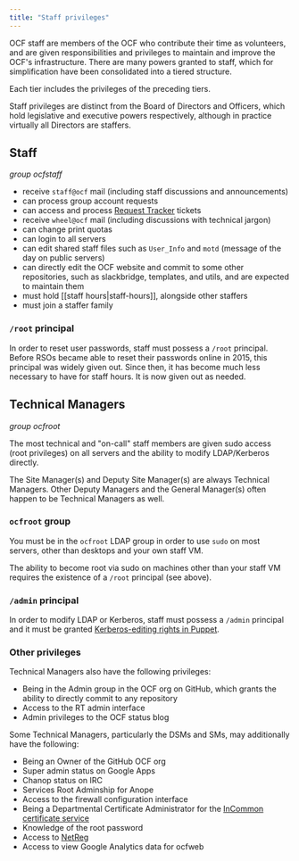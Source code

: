 ```yaml
---
title: "Staff privileges"
---
```



OCF staff are members of the OCF who contribute their time as volunteers, and
are given responsibilities and privileges to maintain and improve the OCF's
infrastructure. There are many powers granted to staff, which for
simplification have been consolidated into a tiered structure.

Each tier includes the privileges of the preceding tiers.

Staff privileges are distinct from the Board of Directors and Officers, which
hold legislative and executive powers respectively, although in practice
virtually all Directors are staffers.


## Staff

*group ocfstaff*

* receive `staff@ocf` mail (including staff discussions and announcements)
* can process group account requests
* can access and process [Request Tracker](https://rt.ocf.berkeley.edu/)
  tickets
* receive `wheel@ocf` mail (including  discussions with technical jargon)
* can change print quotas
* can login to all servers
* can edit shared staff files such as `User_Info` and `motd` (message of the
  day on public servers)
* can directly edit the OCF website and commit to some other repositories,
  such as slackbridge, templates, and utils, and are expected to maintain them
* must hold [[staff hours|staff-hours]], alongside other staffers
* must join a staffer family


### `/root` principal

In order to reset user passwords, staff must possess a `/root` principal.
Before RSOs became able to reset their passwords online in 2015, this principal
was widely given out. Since then, it has become much less necessary to have for
staff hours. It is now given out as needed.


## Technical Managers

*group ocfroot*

The most technical and "on-call" staff members are given sudo access (root
privileges) on all servers and the ability to modify LDAP/Kerberos directly.

The Site Manager(s) and Deputy Site Manager(s) are always Technical Managers.
Other Deputy Managers and the General Manager(s) often happen to be Technical
Managers as well.

### `ocfroot` group

You must be in the `ocfroot` LDAP group in order to use `sudo` on most
servers, other than desktops and your own staff VM.

The ability to become root via sudo on machines other than your staff VM
requires the existence of a `/root` principal (see above).

### `/admin` principal

In order to modify LDAP or Kerberos, staff must possess a `/admin` principal
and it must be granted [Kerberos-editing rights in
Puppet](https://github.com/ocf/puppet/blob/master/modules/ocf_kerberos/files/kadmind.acl).

### Other privileges

Technical Managers also have the following privileges:

* Being in the Admin group in the OCF org on GitHub, which grants the ability
  to directly commit to any repository
* Access to the RT admin interface
* Admin privileges to the OCF status blog

Some Technical Managers, particularly the DSMs and SMs, may additionally have
the following:

* Being an Owner of the GitHub OCF org
* Super admin status on Google Apps
* Chanop status on IRC
* Services Root Adminship for Anope
* Access to the firewall configuration interface
* Being a Departmental Certificate Administrator for the [InCommon certificate
  service](https://cert-manager.com/customer/incommon)
* Knowledge of the root password
* Access to [NetReg](https://netreg.berkeley.edu/)
* Access to view Google Analytics data for ocfweb
